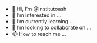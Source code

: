- 👋 Hi, I’m @Institutoash
- 👀 I’m interested in ...
- 🌱 I’m currently learning ...
- 💞️ I’m looking to collaborate on ...
- 📫 How to reach me ...

<!---
Institutoash/Institutoash is a ✨ special ✨ repository because its `README.md` (this file) appears on your GitHub profile.
You can click the Preview link to take a look at your changes.
--->
